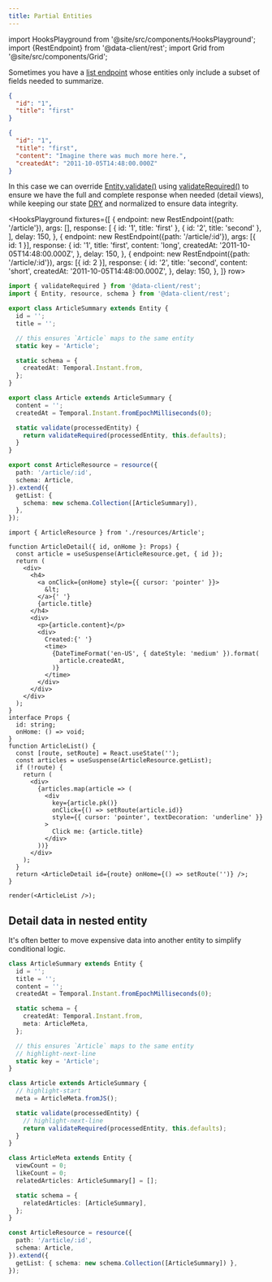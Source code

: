 ```yaml
---
title: Partial Entities
---
```


import HooksPlayground from '@site/src/components/HooksPlayground';
import {RestEndpoint} from '@data-client/rest';
import Grid from '@site/src/components/Grid';

Sometimes you have a [list endpoint](../api/resource.md#getlist) whose entities only include
a subset of fields needed to summarize.

<Grid>

```json title="ArticleSummary"
{
  "id": "1",
  "title": "first"
}
```

```json title="Article"
{
  "id": "1",
  "title": "first",
  "content": "Imagine there was much more here.",
  "createdAt": "2011-10-05T14:48:00.000Z"
}
```

</Grid>

In this case we can override [Entity.validate()](../api/Entity.md#validate) using [validateRequired()](../api/validateRequired.md) to ensure
we have the full and complete response when needed (detail views), while keeping our state [DRY](https://deviq.com/principles/dont-repeat-yourself) and normalized to ensure data integrity.

<HooksPlayground fixtures={[
{
endpoint: new RestEndpoint({path: '/article'}),
args: [],
response: [
{ id: '1', title: 'first' },
{ id: '2', title: 'second' },
],
delay: 150,
},
{
endpoint: new RestEndpoint({path: '/article/:id'}),
args: [{ id: 1 }],
response: {
id: '1',
title: 'first',
content: 'long',
createdAt: '2011-10-05T14:48:00.000Z',
},
delay: 150,
},
{
endpoint: new RestEndpoint({path: '/article/:id'}),
args: [{ id: 2 }],
response: {
id: '2',
title: 'second',
content: 'short',
createdAt: '2011-10-05T14:48:00.000Z',
},
delay: 150,
},
]} row>

```typescript title="resources/Article" {12,24}
import { validateRequired } from '@data-client/rest';
import { Entity, resource, schema } from '@data-client/rest';

export class ArticleSummary extends Entity {
  id = '';
  title = '';

  // this ensures `Article` maps to the same entity
  static key = 'Article';

  static schema = {
    createdAt: Temporal.Instant.from,
  };
}

export class Article extends ArticleSummary {
  content = '';
  createdAt = Temporal.Instant.fromEpochMilliseconds(0);

  static validate(processedEntity) {
    return validateRequired(processedEntity, this.defaults);
  }
}

export const ArticleResource = resource({
  path: '/article/:id',
  schema: Article,
}).extend({
  getList: {
    schema: new schema.Collection([ArticleSummary]),
  },
});
```

```tsx title="ArticleDetail" collapsed
import { ArticleResource } from './resources/Article';

function ArticleDetail({ id, onHome }: Props) {
  const article = useSuspense(ArticleResource.get, { id });
  return (
    <div>
      <h4>
        <a onClick={onHome} style={{ cursor: 'pointer' }}>
          &lt;
        </a>{' '}
        {article.title}
      </h4>
      <div>
        <p>{article.content}</p>
        <div>
          Created:{' '}
          <time>
            {DateTimeFormat('en-US', { dateStyle: 'medium' }).format(
              article.createdAt,
            )}
          </time>
        </div>
      </div>
    </div>
  );
}
interface Props {
  id: string;
  onHome: () => void;
}
function ArticleList() {
  const [route, setRoute] = React.useState('');
  const articles = useSuspense(ArticleResource.getList);
  if (!route) {
    return (
      <div>
        {articles.map(article => (
          <div
            key={article.pk()}
            onClick={() => setRoute(article.id)}
            style={{ cursor: 'pointer', textDecoration: 'underline' }}
          >
            Click me: {article.title}
          </div>
        ))}
      </div>
    );
  }
  return <ArticleDetail id={route} onHome={() => setRoute('')} />;
}

render(<ArticleList />);
```

</HooksPlayground>

## Detail data in nested entity

It's often better to move expensive data into another entity to simplify conditional
logic.

```typescript title="resources/Article.ts"
class ArticleSummary extends Entity {
  id = '';
  title = '';
  content = '';
  createdAt = Temporal.Instant.fromEpochMilliseconds(0);

  static schema = {
    createdAt: Temporal.Instant.from,
    meta: ArticleMeta,
  };

  // this ensures `Article` maps to the same entity
  // highlight-next-line
  static key = 'Article';
}

class Article extends ArticleSummary {
  // highlight-start
  meta = ArticleMeta.fromJS();

  static validate(processedEntity) {
    // highlight-next-line
    return validateRequired(processedEntity, this.defaults);
  }
}

class ArticleMeta extends Entity {
  viewCount = 0;
  likeCount = 0;
  relatedArticles: ArticleSummary[] = [];

  static schema = {
    relatedArticles: [ArticleSummary],
  };
}

const ArticleResource = resource({
  path: '/article/:id',
  schema: Article,
}).extend({
  getList: { schema: new schema.Collection([ArticleSummary]) },
});
```
